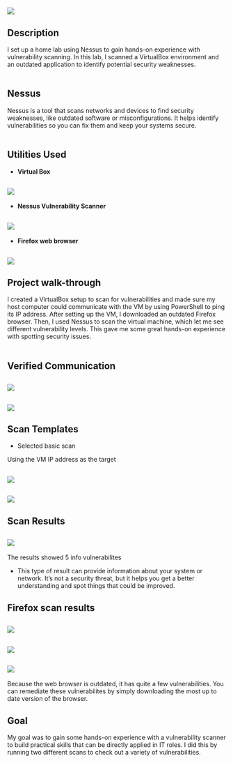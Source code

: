 <h1><img src="NessusScanner.png"</img></h1>
<h2>Description</h2>
I set up a home lab using Nessus to gain hands-on experience with vulnerability scanning. In this lab, I scanned a VirtualBox environment and an outdated application to identify potential security weaknesses.
</br>
</br>
<h2>Nessus</h2>
Nessus is a tool that scans networks and devices to find security weaknesses, like outdated software or misconfigurations. It helps identify vulnerabilities so you can fix them and keep your systems secure.
</br>
</br>
<h2>Utilities Used</h2>

- <b>Virtual Box</b>
<h2><img src="images/VMpic.JPG"</img></h2>

- <b>Nessus Vulnerability Scanner</b>

<h2><img src="images/nessint.JPG"</img></h2>

- <b>Firefox web browser</b>

<h2><img src="images/firefoxolderversionpage.JPG"</img></h2>

<h2>Project walk-through</h2>
I created a VirtualBox setup to scan for vulnerabilities and made sure my host computer could communicate with the VM by using PowerShell to ping its IP address. After setting up the VM, I downloaded an outdated Firefox browser. Then, I used Nessus to scan the virtual machine, which let me see different vulnerability levels. This gave me some great hands-on experience with spotting security issues.
</br>
</br>
<h2>Verified Communication</h2>
<h2><img src="images/pinghost.JPG"</img></h2><h2><img src="images/pingonvm.JPG"</img></h2>

<h2>Scan Templates</h2>

- Selected basic scan

 Using the VM IP address as the target
 
<h2><img src="images/santemplaltes.JPG"</img></h2>
<h2><img src="images/basicscanfillout.JPG"</img></h2>

<h2>Scan Results</h2>

<h2><img src="images/scanresuls.JPG"</img></h2>

The results showed 5 info vulnerabilites 

- This type of result can provide information about your system or network. It’s not a security threat, but it helps you get a better understanding and spot things that could be improved.

<h2>Firefox scan results</h2>

<h2><img src="images/firefoxsccanoverview.JPG"</img></h2>
<h2><img src="images/firefoxscan1.JPG"</img></h2>
<h2><img src="images/firefoxscan2.JPG"</img></h2>

Because the web browser is outdated, it has quite a few vulnerabilities.
You can remediate these vulnerabilites by simply downloading the most up to date version of the browser.

<h2>Goal</h2>

My goal was to gain some hands-on experience with a vulnerability scanner to build practical skills that can be directly applied in IT roles. I did this by running two different scans to check out a variety of vulnerabilities.
